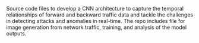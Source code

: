 Source code files to develop a CNN architecture to capture the temporal relationships of forward and backward traffic data and tackle the challenges in detecting attacks and anomalies in real-time.
The repo includes file for image generation from network traffic, training, and analysis of the model outputs.
